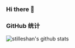 ### Hi there 👋

<!--
**KingJin-web/KingJin-web** is a ✨ _special_ ✨ repository because its `README.md` (this file) appears on your GitHub profile.

Here are some ideas to get you started:

- 🔭 I’m currently working on ...
- 🌱 I’m currently learning ...
- 👯 I’m looking to collaborate on ...
- 🤔 I’m looking for help with ...
- 💬 Ask me about ...
- 📫 How to reach me: ...
- 😄 Pronouns: ...
- ⚡ Fun fact: ...
-->


### GitHub 统计

<img align="center" src="https://github-readme-stats.vercel.app/api?username=KingJin-web&show_icons=true&include_all_commits=true&theme=default&count_private=true" alt="stilleshan's github stats" /></a>
